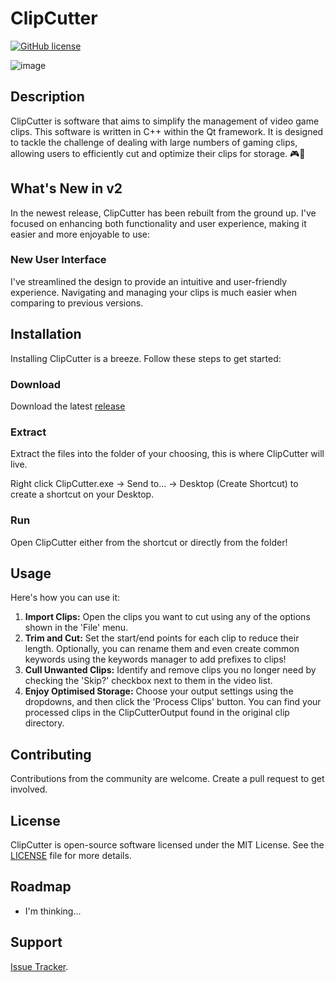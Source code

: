 # ClipCutter
[![GitHub license](https://img.shields.io/badge/license-MIT-blue.svg)](https://github.com/Jimmy-Baby/Mass-Clip-Cutter/blob/master/LICENSE)

![image](https://github.com/user-attachments/assets/108e997f-cf9e-4fe6-a518-30d14dbcb2ae)

## Description

ClipCutter is software that aims to simplify the management of video game clips. This software is written in C++ within the Qt framework. It is designed to tackle the challenge of dealing with large numbers of gaming clips, allowing users to efficiently cut and optimize their clips for storage. 🎮💾

## What's New in v2

In the newest release, ClipCutter has been rebuilt from the ground up. I've focused on enhancing both functionality and user experience, making it easier and more enjoyable to use:

### New User Interface

I've streamlined the design to provide an intuitive and user-friendly experience. Navigating and managing your clips is much easier when comparing to previous versions.

## Installation

Installing ClipCutter is a breeze. Follow these steps to get started:

### Download
Download the latest [release](https://github.com/Jimmy-Baby/ClipCutter/releases/download/v2.1.1/ClipCutter.v2.1.1.zip)

### Extract
Extract the files into the folder of your choosing, this is where ClipCutter will live.

Right click ClipCutter.exe -> Send to... -> Desktop (Create Shortcut) to create a shortcut on your Desktop.

### Run
Open ClipCutter either from the shortcut or directly from the folder!

## Usage

Here's how you can use it:

1. **Import Clips:** Open the clips you want to cut using any of the options shown in the 'File' menu.
2. **Trim and Cut:** Set the start/end points for each clip to reduce their length. Optionally, you can rename them and even create common keywords using the keywords manager to add prefixes to clips!
3. **Cull Unwanted Clips:** Identify and remove clips you no longer need by checking the 'Skip?' checkbox next to them in the video list.
4. **Enjoy Optimised Storage:** Choose your output settings using the dropdowns, and then click the 'Process Clips' button. You can find your processed clips in the ClipCutterOutput found in the original clip directory.

## Contributing

Contributions from the community are welcome. Create a pull request to get involved.

## License

ClipCutter is open-source software licensed under the MIT License. See the [LICENSE](https://github.com/Jimmy-Baby/Mass-Clip-Cutter/blob/master/LICENSE) file for more details.

## Roadmap

- I'm thinking...

## Support

[Issue Tracker](https://github.com/Jimmy-Baby/Mass-Clip-Cutter/issues).
